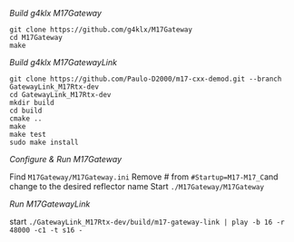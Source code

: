 *Build g4klx M17Gateway*
```
git clone https://github.com/g4klx/M17Gateway
cd M17Gateway
make
```

*Build g4klx M17GatewayLink*
```
git clone https://github.com/Paulo-D2000/m17-cxx-demod.git --branch GatewayLink_M17Rtx-dev
cd GatewayLink_M17Rtx-dev
mkdir build
cd build
cmake ..
make
make test
sudo make install
```

*Configure & Run M17Gateway*

Find ```M17Gateway/M17Gateway.ini```
Remove # from ```#Startup=M17-M17_C```and change to the desired reflector name
Start ```./M17Gateway/M17Gateway``` 


*Run M17GatewayLink*

start ```./GatewayLink_M17Rtx-dev/build/m17-gateway-link | play -b 16 -r 48000 -c1 -t s16 -``` 
